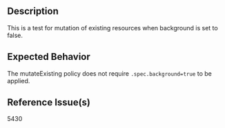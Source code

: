 ## Description

This is a test for mutation of existing resources when background is set to false. 

## Expected Behavior

The mutateExisting policy does not require `.spec.background=true` to be applied.

## Reference Issue(s)

5430
